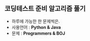 ## 코딩테스트 준비 알고리즘 풀기 
  - 하루에 가능한 한 문제씩은.
  - 사용언어 : **Python & Java**
  - 문제 : **Programmers & BOJ**
